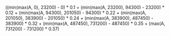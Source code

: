 ((min(max(A, 0), 23200) - 0) * 0.1 + (min(max(A, 23200), 94300) - 23200) * 0.12 + (min(max(A, 94300), 201050) - 94300) * 0.22 + (min(max(A, 201050), 383900) - 201050) * 0.24 + (min(max(A, 383900), 487450) - 383900) * 0.32 + (min(max(A, 487450), 731200) - 487450) * 0.35 + (max(A, 731200) - 731200) * 0.37)
